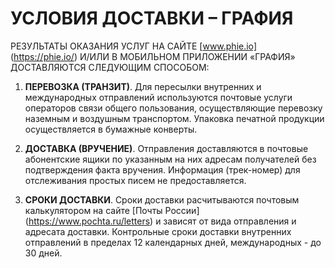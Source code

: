 # УСЛОВИЯ ДОСТАВКИ – ГРАФИЯ
РЕЗУЛЬТАТЫ ОКАЗАНИЯ УСЛУГ НА САЙТЕ [www.phie.io] (https://phie.io/) И/ИЛИ В МОБИЛЬНОМ ПРИЛОЖЕНИИ «ГРАФИЯ» ДОСТАВЛЯЮТСЯ СЛЕДУЮЩИМ СПОСОБОМ:

1.	**ПЕРЕВОЗКА (ТРАНЗИТ)**. Для пересылки внутренних и международных отправлений используются почтовые услуги операторов связи общего пользования, осуществляющие перевозку наземным и воздушным транспортом. Упаковка печатной продукции осуществляется в бумажные конверты.

2.	**ДОСТАВКА (ВРУЧЕНИЕ)**. Отправления доставляются в почтовые абонентские ящики по указанным на них адресам получателей без подтверждения факта вручения. Информация  (трек-номер) для отслеживания простых писем не предоставляется.

3.	**СРОКИ ДОСТАВКИ**. Сроки доставки расчитываются почтовым калькулятором на сайте [Почты России] (https://www.pochta.ru/letters) и зависят от вида отправления и адресата доставки. Контрольные сроки доставки внутренних отправлений в пределах 12 календарных дней, международных - до 30 дней.
